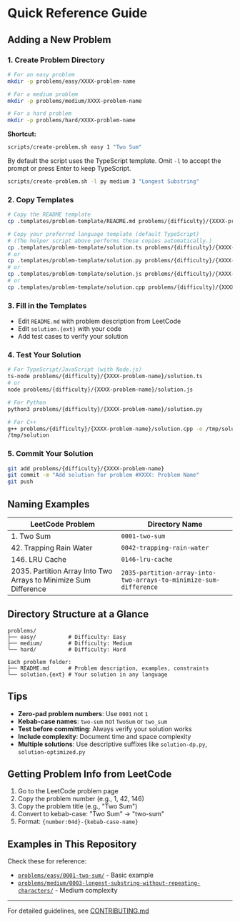 # Quick Reference Guide

## Adding a New Problem

### 1. Create Problem Directory

```bash
# For an easy problem
mkdir -p problems/easy/XXXX-problem-name

# For a medium problem  
mkdir -p problems/medium/XXXX-problem-name

# For a hard problem
mkdir -p problems/hard/XXXX-problem-name
```

**Shortcut:**

```bash
scripts/create-problem.sh easy 1 "Two Sum"
```

By default the script uses the TypeScript template. Omit `-l` to accept the prompt or press Enter to keep TypeScript.

```bash
scripts/create-problem.sh -l py medium 3 "Longest Substring"
```

### 2. Copy Templates

```bash
# Copy the README template
cp .templates/problem-template/README.md problems/{difficulty}/{XXXX-problem-name}/

# Copy your preferred language template (default TypeScript)
# (The helper script above performs these copies automatically.)
cp .templates/problem-template/solution.ts problems/{difficulty}/{XXXX-problem-name}/
# or
cp .templates/problem-template/solution.py problems/{difficulty}/{XXXX-problem-name}/
# or
cp .templates/problem-template/solution.js problems/{difficulty}/{XXXX-problem-name}/
# or
cp .templates/problem-template/solution.cpp problems/{difficulty}/{XXXX-problem-name}/
```

### 3. Fill in the Templates

- Edit `README.md` with problem description from LeetCode
- Edit `solution.{ext}` with your code
- Add test cases to verify your solution

### 4. Test Your Solution

```bash
# For TypeScript/JavaScript (with Node.js)
ts-node problems/{difficulty}/{XXXX-problem-name}/solution.ts
# or
node problems/{difficulty}/{XXXX-problem-name}/solution.js

# For Python
python3 problems/{difficulty}/{XXXX-problem-name}/solution.py

# For C++
g++ problems/{difficulty}/{XXXX-problem-name}/solution.cpp -o /tmp/solution
/tmp/solution
```

### 5. Commit Your Solution

```bash
git add problems/{difficulty}/{XXXX-problem-name}
git commit -m "Add solution for problem #XXXX: Problem Name"
git push
```

## Naming Examples

| LeetCode Problem | Directory Name |
|-----------------|----------------|
| 1. Two Sum | `0001-two-sum` |
| 42. Trapping Rain Water | `0042-trapping-rain-water` |
| 146. LRU Cache | `0146-lru-cache` |
| 2035. Partition Array Into Two Arrays to Minimize Sum Difference | `2035-partition-array-into-two-arrays-to-minimize-sum-difference` |

## Directory Structure at a Glance

```
problems/
├── easy/          # Difficulty: Easy
├── medium/        # Difficulty: Medium  
└── hard/          # Difficulty: Hard

Each problem folder:
├── README.md      # Problem description, examples, constraints
└── solution.{ext} # Your solution in any language
```

## Tips

- **Zero-pad problem numbers**: Use `0001` not `1`
- **Kebab-case names**: `two-sum` not `TwoSum` or `two_sum`
- **Test before committing**: Always verify your solution works
- **Include complexity**: Document time and space complexity
- **Multiple solutions**: Use descriptive suffixes like `solution-dp.py`, `solution-optimized.py`

## Getting Problem Info from LeetCode

1. Go to the LeetCode problem page
2. Copy the problem number (e.g., 1, 42, 146)
3. Copy the problem title (e.g., "Two Sum")
4. Convert to kebab-case: "Two Sum" → "two-sum"
5. Format: `{number:04d}-{kebab-case-name}`

## Examples in This Repository

Check these for reference:
- [`problems/easy/0001-two-sum/`](problems/easy/0001-two-sum/) - Basic example
- [`problems/medium/0003-longest-substring-without-repeating-characters/`](problems/medium/0003-longest-substring-without-repeating-characters/) - Medium complexity

---

For detailed guidelines, see [CONTRIBUTING.md](CONTRIBUTING.md)
